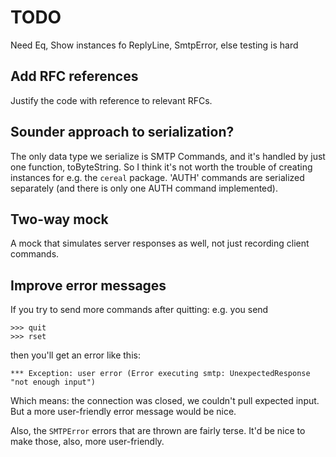 
# TODO

Need Eq, Show instances fo ReplyLine, SmtpError, else testing
is hard

## Add RFC references

Justify the code with reference to relevant RFCs.

## Sounder approach to serialization?

The only data type we serialize is SMTP Commands, and
it's handled by just one function, toByteString.
So I think it's not worth the trouble of creating instances
for e.g. the `cereal` package. 'AUTH' commands are serialized 
separately (and there is only one AUTH command implemented).

## Two-way mock

A mock that simulates server responses as well, not just
recording client commands.

## Improve error messages

If you try to send more commands after quitting: e.g. you send

```
>>> quit
>>> rset
```

then you'll get an error like this:

```
*** Exception: user error (Error executing smtp: UnexpectedResponse "not enough input")
```

Which means: the connection was closed, we couldn't
pull expected input. But a more user-friendly error message would
be nice.

Also, the `SMTPError` errors that are thrown are fairly terse.
It'd be nice to make those, also, more user-friendly.

